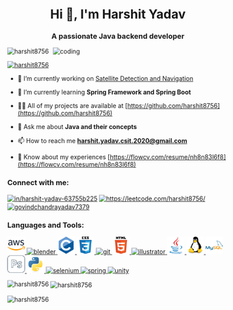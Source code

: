 <h1 align="center">Hi 👋, I'm Harshit Yadav</h1>
<h3 align="center">A passionate Java backend developer</h3>

<img align="right" alt="coding" width="400" src="https://media.licdn.com/dms/image/C5612AQGvwJW8k43zdA/article-inline_image-shrink_1000_1488/0/1636176827432?e=1714003200&v=beta&t=qHgo8yv_OAhkOnmIYeVbsHkR_GvCR4MCeL2eGvE-W0c">

<p align="left"> <img src="https://komarev.com/ghpvc/?username=harshit8756&label=Profile%20views&color=0e75b6&style=flat" alt="harshit8756" /> </p>

<p align="left"> <a href="https://github.com/ryo-ma/github-profile-trophy"><img src="https://github-profile-trophy.vercel.app/?username=harshit8756" alt="harshit8756" /></a> </p>

- 🔭 I’m currently working on [Satellite Detection and Navigation](https://github.com/harshit8756/Satellite_Detection_System.git)

- 🌱 I’m currently learning **Spring Framework and Spring Boot**

- 👨‍💻 All of my projects are available at [https://github.com/harshit8756](https://github.com/harshit8756)

- 💬 Ask me about **Java and their concepts**

- 📫 How to reach me **harshit.yadav.csit.2020@gmail.com**

- 📄 Know about my experiences [https://flowcv.com/resume/nh8n83l6f8](https://flowcv.com/resume/nh8n83l6f8)

<h3 align="left">Connect with me:</h3>
<p align="left">
<a href="https://linkedin.com/in/in/harshit-yadav-63755b225" target="blank"><img align="center" src="https://raw.githubusercontent.com/rahuldkjain/github-profile-readme-generator/master/src/images/icons/Social/linked-in-alt.svg" alt="in/harshit-yadav-63755b225" height="30" width="40" /></a>
<a href="https://www.leetcode.com/https://leetcode.com/harshit8756/" target="blank"><img align="center" src="https://raw.githubusercontent.com/rahuldkjain/github-profile-readme-generator/master/src/images/icons/Social/leet-code.svg" alt="https://leetcode.com/harshit8756/" height="30" width="40" /></a>
<a href="https://auth.geeksforgeeks.org/user/govindchandrayadav7379" target="blank"><img align="center" src="https://raw.githubusercontent.com/rahuldkjain/github-profile-readme-generator/master/src/images/icons/Social/geeks-for-geeks.svg" alt="govindchandrayadav7379" height="30" width="40" /></a>
</p>

<h3 align="left">Languages and Tools:</h3>
<p align="left"> <a href="https://aws.amazon.com" target="_blank" rel="noreferrer"> <img src="https://raw.githubusercontent.com/devicons/devicon/master/icons/amazonwebservices/amazonwebservices-original-wordmark.svg" alt="aws" width="40" height="40"/> </a> <a href="https://www.blender.org/" target="_blank" rel="noreferrer"> <img src="https://download.blender.org/branding/community/blender_community_badge_white.svg" alt="blender" width="40" height="40"/> </a> <a href="https://www.cprogramming.com/" target="_blank" rel="noreferrer"> <img src="https://raw.githubusercontent.com/devicons/devicon/master/icons/c/c-original.svg" alt="c" width="40" height="40"/> </a> <a href="https://www.w3schools.com/css/" target="_blank" rel="noreferrer"> <img src="https://raw.githubusercontent.com/devicons/devicon/master/icons/css3/css3-original-wordmark.svg" alt="css3" width="40" height="40"/> </a> <a href="https://git-scm.com/" target="_blank" rel="noreferrer"> <img src="https://www.vectorlogo.zone/logos/git-scm/git-scm-icon.svg" alt="git" width="40" height="40"/> </a> <a href="https://www.w3.org/html/" target="_blank" rel="noreferrer"> <img src="https://raw.githubusercontent.com/devicons/devicon/master/icons/html5/html5-original-wordmark.svg" alt="html5" width="40" height="40"/> </a> <a href="https://www.adobe.com/in/products/illustrator.html" target="_blank" rel="noreferrer"> <img src="https://www.vectorlogo.zone/logos/adobe_illustrator/adobe_illustrator-icon.svg" alt="illustrator" width="40" height="40"/> </a> <a href="https://www.java.com" target="_blank" rel="noreferrer"> <img src="https://raw.githubusercontent.com/devicons/devicon/master/icons/java/java-original.svg" alt="java" width="40" height="40"/> </a> <a href="https://www.linux.org/" target="_blank" rel="noreferrer"> <img src="https://raw.githubusercontent.com/devicons/devicon/master/icons/linux/linux-original.svg" alt="linux" width="40" height="40"/> </a> <a href="https://www.mysql.com/" target="_blank" rel="noreferrer"> <img src="https://raw.githubusercontent.com/devicons/devicon/master/icons/mysql/mysql-original-wordmark.svg" alt="mysql" width="40" height="40"/> </a> <a href="https://www.photoshop.com/en" target="_blank" rel="noreferrer"> <img src="https://raw.githubusercontent.com/devicons/devicon/master/icons/photoshop/photoshop-line.svg" alt="photoshop" width="40" height="40"/> </a> <a href="https://www.python.org" target="_blank" rel="noreferrer"> <img src="https://raw.githubusercontent.com/devicons/devicon/master/icons/python/python-original.svg" alt="python" width="40" height="40"/> </a> <a href="https://www.selenium.dev" target="_blank" rel="noreferrer"> <img src="https://raw.githubusercontent.com/detain/svg-logos/780f25886640cef088af994181646db2f6b1a3f8/svg/selenium-logo.svg" alt="selenium" width="40" height="40"/> </a> <a href="https://spring.io/" target="_blank" rel="noreferrer"> <img src="https://www.vectorlogo.zone/logos/springio/springio-icon.svg" alt="spring" width="40" height="40"/> </a> <a href="https://unity.com/" target="_blank" rel="noreferrer"> <img src="https://www.vectorlogo.zone/logos/unity3d/unity3d-icon.svg" alt="unity" width="40" height="40"/> </a> </p>

<p><img align="left" src="https://github-readme-stats.vercel.app/api/top-langs?username=harshit8756&show_icons=true&locale=en&layout=compact" alt="harshit8756" /></p>

<p>&nbsp;<img align="center" src="https://github-readme-stats.vercel.app/api?username=harshit8756&show_icons=true&locale=en" alt="harshit8756" /></p>

<p><img align="center" src="https://github-readme-streak-stats.herokuapp.com/?user=harshit8756&" alt="harshit8756" /></p>
